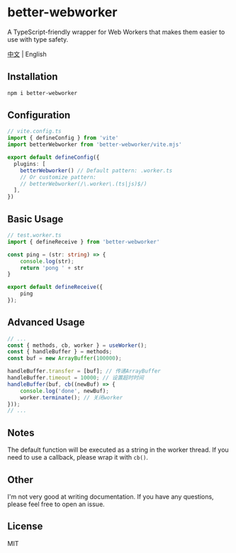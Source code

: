 # better-webworker

A TypeScript-friendly wrapper for Web Workers that makes them easier to use with type safety.

[中文](https://github.com/mchao123/better-webworker/blob/main/README.zh-CN.md) | English

## Installation
```bash
npm i better-webworker
```

## Configuration

```ts
// vite.config.ts
import { defineConfig } from 'vite'
import betterWebworker from 'better-webworker/vite.mjs'

export default defineConfig({
  plugins: [
    betterWebworker() // Default pattern: .worker.ts
    // Or customize pattern:
    // betterWebworker(/\.worker\.(ts|js)$/)
  ],
})
```

## Basic Usage

```ts
// test.worker.ts
import { defineReceive } from 'better-webworker'

const ping = (str: string) => {
    console.log(str);
    return 'pong ' + str
}

export default defineReceive({
    ping
});
```

## Advanced Usage

```ts
// ...
const { methods, cb, worker } = useWorker();
const { handleBuffer } = methods;
const buf = new ArrayBuffer(100000);

handleBuffer.transfer = [buf]; // 传递ArrayBuffer
handleBuffer.timeout = 10000; // 设置超时时间
handleBuffer(buf, cb((newBuf) => {
    console.log('done', newBuf);
    worker.terminate(); // 关闭worker
}));
// ...

```

## Notes

The default function will be executed as a string in the worker thread. If you need to use a callback, please wrap it with `cb()`.

## Other

I'm not very good at writing documentation. If you have any questions, please feel free to open an issue.

## License

MIT

